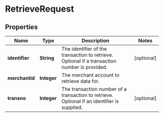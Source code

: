 

# RetrieveRequest


## Properties

| Name | Type | Description | Notes |
|------------ | ------------- | ------------- | -------------|
|**identifier** | **String** | The identifier of the transaction to retrieve. Optional if a transaction number is provided. |  [optional] |
|**merchantid** | **Integer** | The merchant account to retrieve data for. |  |
|**transno** | **Integer** | The transaction number of a transaction to retrieve. Optional if an identifier is supplied. |  [optional] |



